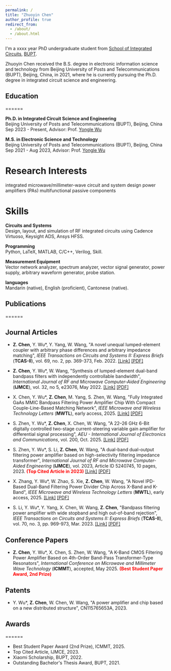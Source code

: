 ```yaml
---
permalink: /
title: "Zhuoyin Chen"
author_profile: true
redirect_from: 
  - /about/
  - /about.html
---
```


I'm a xxxx year PhD undergraduate student from [School of Integrated Circuits](https://ic.bupt.edu.cn/), [BUPT](https://www.bupt.edu.cn/).

Zhuoyin Chen received the B.S. degree in electronic information science and technology from Beijing University of Posts and Telecommunications (BUPT), Beijing, China, in 2021, where he is currently pursuing the Ph.D. degree in integrated circuit science and engineering.


## Education
======

**Ph.D. in Integrated Circuit Science and Engineering**  
Beijing University of Posts and Telecommunications (BUPT), Beijing, China  
Sep 2023 - Present, Advisor: Prof. [Yongle Wu](https://teacher.bupt.edu.cn/wuyongle/en/index.htm)


**M.S. in Electronic Science and Technology**  
Beijing University of Posts and Telecommunications (BUPT), Beijing, China  
Sep 2021 - Aug 2023, Advisor: Prof. [Yongle Wu](https://teacher.bupt.edu.cn/wuyongle/en/index.htm)


Research Interests
======
integrated microwave/millimeter-wave circuit and system design
power amplifiers (PAs)
multifunctional passive components

Skills
======

**Circuits and Systems**   
Design, layout, and simulation of RF integrated circuits using Cadence Virtuoso, Keysight ADS, Ansys HFSS.

**Programming**  
Python, LaTeX, MATLAB, C/C++, Verilog, Skill.

**Measurement Equipment**  
Vector network analyzer, spectrum analyzer, vector signal generator, power supply, arbitrary waveform generator, probe station.

**languages**  
Mandarin (native), English (proficient), Cantonese (native).

## Publications
======

Journal Articles
------

- **Z. Chen**, Y. Wu&#42;, Y. Yang, W. Wang, "A novel unequal lumped-element coupler with arbitrary phase differences and arbitrary impedance matching", *IEEE Transactions on Circuits and Systems II: Express Briefs* (**TCAS-II**), vol. 69, no. 2, pp. 369-373, Feb. 2022. [[Link]](https://doi.org/10.1109/tcsii.2021.3093528) [[PDF]](files/2022-TCASII-CPLR.pdf)

- **Z. Chen**, Y. Wu&#42;, W. Wang, "Synthesis of lumped-element dual-band bandpass filters with independently controllable bandwidth", *International Journal of RF and Microwave Computer-Aided Engineering* (**IJMCE**), vol. 32, no 5, e23076, May 2022. [[Link]](https://doi.org/10.1002/mmce.23076) [[PDF]](files/2022-IJMCE-DBPF.pdf)

- X. Chen, Y. Wu&#42;, **Z. Chen**, M. Yang, S. Zhen, W. Wang, "Fully Integrated GaAs MMIC Bandpass Filtering Power Amplifier Chip With Compact Couple-Line-Based Matching Network", *IEEE Microwave and Wireless Technology Letters* (**MWTL**), early access, 2025. [[Link]](https://doi.org/10.1109/lmwt.2025.3578722) [[PDF]](files/3rd-2025-MWTL-FPA_GaAs.pdf)

- S. Zhen, Y. Wu&#42;, **Z. Chen**, X. Chen, W. Wang, "A 22–26 GHz 6-Bit digitally controlled two-stage current-steering variable gain amplifier for differential signal processing", *AEU - International Journal of Electronics and Communications*, vol. 200, Oct. 2025. [[Link]](https://doi.org/10.1016/j.aeue.2025.155905) [[PDF]](files/3rd-2025-AEUE-VGA.pdf)

- S. Zhen, Y. Wu&#42;, S. Li, **Z. Chen**, W. Wang, "A dual-band dual-output filtering power amplifier based on high-selectivity filtering impedance transformer", *International Journal of RF and Microwave Computer-Aided Engineering* (**IJMCE**), vol. 2023, Article ID 5240745, 10 pages, 2023. **<font color='red'>(Top Cited Article in 2023)</font>** [[Link]](https://doi.org/10.1155/2023/5240745) [[PDF]](files/4th-2023-IJMCE-DBDOFPA.pdf)

- X. Zhang, Y. Wu&#42;, W. Zhao, S. Xie, **Z. Chen**, W. Wang, "A Novel IPD-Based Dual-Band Filtering Power Divider Chip Across X-Band and K-Band", *IEEE Microwave and Wireless Technology Letters* (**MWTL**), early access, 2025. [[Link]](https://doi.org/10.1109/lmwt.2025.3578707) [[PDF]](files/5th-2025-MWTL-DBFPD.pdf)

- S. Li, Y. Wu&#42;, Y. Yang, X. Chen, W. Wang, **Z. Chen**, "Bandpass filtering power amplifier with wide stopband and high out-of-band rejection", *IEEE Transactions on Circuits and Systems II: Express Briefs* (**TCAS-II**), vol. 70, no. 3, pp. 969-973, Mar. 2023. [[Link]](https://doi.org/10.1109/tcsii.2022.3220619) [[PDF]](files/6th_2023-TCASII-FPA_PCB.pdf)

Conference Papers
------

- **Z. Chen**, Y. Wu&#42;, X. Chen, S. Zhen, W. Wang, "A K-Band CMOS Filtering Power Amplifier Based on 4th-Order Band-Pass Transformer-Type Resonators", *International Conference on Microwave and Millimeter Wave Technology* (**ICMMT**), accepted, May 2025. **<font color='red'>(Best Student Paper Award, 2nd Prize)</font>**

Patents
------

- Y. Wu&#42;, **Z. Chen**, W. Chen, W. Wang, "A power amplifier and chip based on a new distributed structure",
CN115765653A, 2023.

## Awards
======
- Best Student Paper Award (2nd Prize), ICMMT, 2025.
- Top Cited Article, IJMCE, 2023.
- Xiaomi Scholarship, BUPT, 2022.
- Outstanding Bachelor's Thesis Award, BUPT, 2021.

